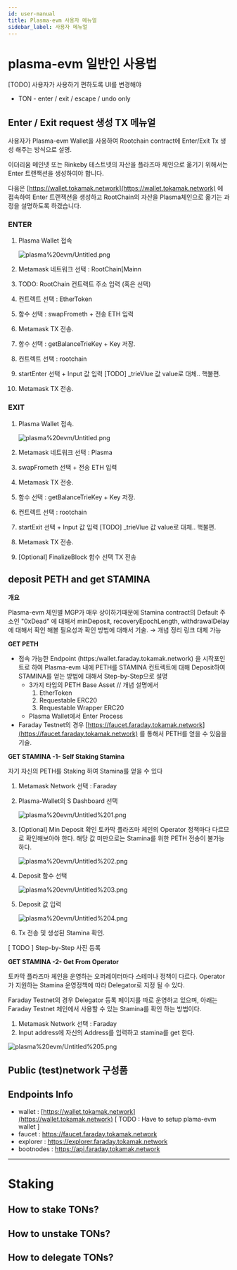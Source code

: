 ```yaml
---
id: user-manual
title: Plasma-evm 사용자 메뉴얼
sidebar_label: 사용자 메뉴얼
---
```

# plasma-evm 일반인 사용법

[TODO] 사용자가 사용하기 편하도록 UI를 변경해야 

- TON - enter / exit / escape / undo only

## Enter / Exit request 생성 TX 메뉴얼

 사용자가 Plasma-evm Wallet을 사용하여 Rootchain contract에 Enter/Exit Tx 생성 해주는 방식으로 설명.

이더리움 메인넷 또는 Rinkeby 테스트넷의 자산을 플라즈마 체인으로 옮기기 위해서는 Enter 트랜잭션을 생성하여야 합니다.

다음은 [https://wallet.tokamak.network](https://wallet.tokamak.network) 에 접속하여 Enter 트랜잭션을 생성하고 RootChain의 자산을 Plasma체인으로 옮기는 과정을 설명하도록 하겠습니다.

### ENTER

1. Plasma Wallet 접속

    ![plasma%20evm/Untitled.png](plasma%20evm/Untitled.png)

2. Metamask 네트워크 선택 : RootChain[Mainn
3. TODO: RootChain 컨트랙트 주소 입력 (혹은 선택)
4. 컨트렉트 선택 : EtherToken
5. 함수 선택 : swapFrometh + 전송 ETH 입력
6. Metamask TX 전송.
7. 함수 선택 : getBalanceTrieKey + Key 저장.
8. 컨트렉트 선택 : rootchain
9. startEnter 선택 + Input 값 입력 [TODO] _trieVlue 값 value로 대체.. 핵불편.
10. Metamask TX 전송.

### EXIT

1. Plasma Wallet 접속.

    ![plasma%20evm/Untitled.png](plasma%20evm/Untitled.png)

2. Metamask 네트워크 선택 : Plasma
3. swapFrometh 선택 + 전송 ETH 입력
4. Metamask TX 전송.
5. 함수 선택 : getBalanceTrieKey + Key 저장.
6. 컨트렉트 선택 : rootchain
7. startExit 선택 + Input 값 입력 [TODO] _trieVlue 값 value로 대체.. 핵불편.
8. Metamask TX 전송.
9. [Optional] FinalizeBlock 함수 선택 TX 전송

## deposit PETH and get STAMINA

**개요**

Plasma-evm 체인별 MGP가 매우 상이하기때문에 Stamina contract의 Default 주소인 "0xDead" 에 대해서 minDeposit, recoveryEpochLength, withdrawalDelay 에 대해서 확인 해볼 필요성과 확인 방법에 대해서 기술. → 개념 정리 링크 대체 가능

**GET PETH**

- 접속 가능한 Endpoint (https:/wallet.faraday.tokamak.network) 을 시작포인트로 하여 Plasma-evm 내에 PETH를 STAMINA 컨트렉트에 대해 Deposit하여 STAMINA를 얻는 방법에 대해서 Step-by-Step으로 설명
    - 3가지 타입의 PETH Base Asset // 개념 설명에서
        1. EtherToken
        2. Requestable ERC20
        3. Requestable Wrapper ERC20
    - Plasma Wallet에서 Enter Process
- Faraday Testnet의 경우 [https://faucet.faraday.tokamak.network](https://faucet.faraday.tokamak.network) 를 통해서 PETH를 얻을 수 있음을 기술.

**GET STAMINA -1- Self Staking Stamina**

자기 자신의 PETH를 Staking 하여 Stamina를 얻을 수 있다

1. Metamask Network 선택 : Faraday
2. Plasma-Wallet의 S Dashboard 선택

    ![plasma%20evm/Untitled%201.png](plasma%20evm/Untitled%201.png)

3. [Optional] Min Deposit 확인
토카막 플라즈마 체인의 Operator 정책마다 다르므로 확인해보아야 한다. 해당 값 미만으로는 Stamina를 위한 PETH 전송이 불가능하다.

    ![plasma%20evm/Untitled%202.png](plasma%20evm/Untitled%202.png)

4. Deposit 함수 선택

    ![plasma%20evm/Untitled%203.png](plasma%20evm/Untitled%203.png)

5. Deposit 값 입력

    ![plasma%20evm/Untitled%204.png](plasma%20evm/Untitled%204.png)

6. Tx 전송 및 생성된 Stamina 확인.

[ TODO ] Step-by-Step 사진 등록

**GET STAMINA -2- Get From Operator**

토카막 플라즈마 체인을 운영하는 오퍼레이터마다 스테미나 정책이 다르다. Operator가 지원하는 Stamina 운영정책에 따라 Delegator로 지정 될 수 있다. 

Faraday Testnet의 경우 Delegator 등록 페이지를 따로 운영하고 있으며,
아래는 Faraday Testnet 체인에서 사용할 수 있는 Stamina를 확인 하는 방법이다.

1. Metamask Network 선택 : Faraday
2. Input address에 자신의 Address를 입력하고 stamina를 get 한다.

![plasma%20evm/Untitled%205.png](plasma%20evm/Untitled%205.png)

## Public (test)network 구성품

## Endpoints Info

- wallet : [https://wallet.tokamak.network](https://wallet.tokamak.network) [ TODO : Have to setup plama-evm wallet ]
- faucet : https://faucet.faraday.tokamak.network
- explorer : https://explorer.faraday.tokamak.network
- bootnodes : https://api.faraday.tokamak.network

---

# Staking

## How to stake TONs?

## How to unstake TONs?

## How to delegate TONs?
